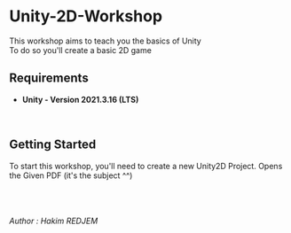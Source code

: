 # Unity-2D-Workshop

This workshop aims to teach you the basics of Unity </br> To do so you'll create a basic 2D game
</br>

## Requirements

* **Unity - Version 2021.3.16 (LTS)**
</br>

## Getting Started

To start this workshop, you'll need to create a new Unity2D Project.
Opens the Given PDF (it's the subject ^^)

</br></br></br>
*Author : Hakim REDJEM*
